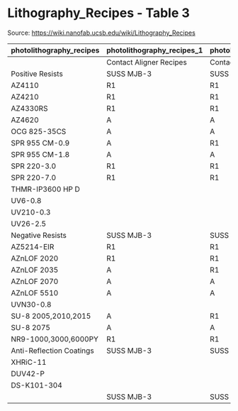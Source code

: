 # Lithography_Recipes - Table 3

Source: https://wiki.nanofab.ucsb.edu/wiki/Lithography_Recipes

| photolithography_recipes   | photolithography_recipes_1   | photolithography_recipes_2   | photolithography_recipes_3   | photolithography_recipes_4   | photolithography_recipes_5   | photolithography_recipes_6   |
|:---------------------------|:-----------------------------|:-----------------------------|:-----------------------------|:-----------------------------|:-----------------------------|:-----------------------------|
|                            | Contact Aligner Recipes      | Contact Aligner Recipes      | Stepper Recipes              | Stepper Recipes              | Stepper Recipes              | Direct-Write Litho. Recipes  |
| Positive Resists           | SUSS MJB-3                   | SUSS MA-6                    | Stepper 1 (GCA 6300)         | Stepper 2 (AutoStep 200)     | Stepper 3 (ASML DUV)         | MLA150 (Heidelberg)          |
| AZ4110                     | R1                           | R1                           | A                            | A                            |                              | R1                           |
| AZ4210                     | R1                           | R1                           | A                            | A                            |                              | A                            |
| AZ4330RS                   | R1                           | R1                           | A                            | A                            |                              | R1                           |
| AZ4620                     | A                            | A                            | A                            | A                            |                              | A                            |
| OCG 825-35CS               | A                            | A                            | A                            | A                            |                              | A                            |
| SPR 955 CM-0.9             | A                            | R1                           | R3                           | R5                           |                              | R3                           |
| SPR 955 CM-1.8             | A                            | A                            | R3                           | R3                           |                              | R3                           |
| SPR 220-3.0                | R1                           | R1                           | R3                           | R3                           |                              | R1                           |
| SPR 220-7.0                | R1                           | R1                           | R3                           | R3                           |                              | R1                           |
| THMR-IP3600 HP D           |                              |                              | A                            | A                            |                              | R1                           |
| UV6-0.8                    |                              |                              |                              |                              | R5                           |                              |
| UV210-0.3                  |                              |                              |                              |                              | R1                           |                              |
| UV26-2.5                   |                              |                              |                              |                              | A                            |                              |
| Negative Resists           | SUSS MJB-3                   | SUSS MA-6                    | Stepper 1 (GCA 6300)         | Stepper 2 (AutoStep 200)     | Stepper 3 (ASML DUV)         | MLA150 (Heidelberg)          |
| AZ5214-EIR                 | R1                           | R1                           | R1                           | R1                           |                              | R1                           |
| AZnLOF 2020                | R1                           | R1                           | R3                           | R3                           |                              | R3                           |
| AZnLOF 2035                | A                            | R1                           | A                            | A                            |                              | A                            |
| AZnLOF 2070                | A                            | A                            | R2                           | A                            |                              | A                            |
| AZnLOF 5510                | A                            | A                            | R1                           | R1                           |                              | A                            |
| UVN30-0.8                  |                              |                              |                              |                              | R6                           |                              |
| SU-8 2005,2010,2015        | A                            | R1                           | A                            | A                            |                              | A                            |
| SU-8 2075                  | A                            | A                            | A                            | A                            |                              | R1                           |
| NR9-1000,3000,6000PY       | R1                           | R1                           | A                            | R3                           |                              | A                            |
| Anti-Reflection Coatings   | SUSS MJB-3                   | SUSS MA-6                    | Stepper 1 (GCA 6300)         | Stepper 2 (AutoStep 200)     | Stepper 3 (ASML DUV)         | MLA150 (Heidelberg)          |
| XHRiC-11                   |                              |                              | A                            | A                            |                              | A                            |
| DUV42-P                    |                              |                              |                              |                              | R3                           |                              |
| DS-K101-304                |                              |                              |                              |                              | R3                           |                              |
|                            | SUSS MJB-3                   | SUSS MA-6                    | Stepper 1 (GCA 6300)         | Stepper 2 (AutoStep 200)     | Stepper 3 (ASML DUV)         | MLA150 (Heidelberg)          |